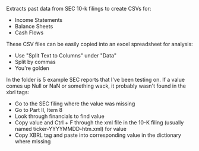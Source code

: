 Extracts past data from SEC 10-k filings to create CSVs for:
- Income Statements
- Balance Sheets
- Cash Flows

These CSV files can be easily copied into an excel spreadsheet for analysis: 
- Use "Split Text to Columns" under "Data"
- Split by commas
- You're golden

In the folder is 5 example SEC reports that I've been testing on.
If a value comes up Null or NaN or something wack, it probably wasn't found in the xbrl tags:
- Go to the SEC filing where the value was missing
- Go to Part II, Item 8
- Look through financials to find value
- Copy value and Ctrl + F through the xml file in the 10-K filing (usually named ticker-YYYYMMDD-htm.xml) for value
- Copy XBRL tag and paste into corresponding value in the dictionary where missing
